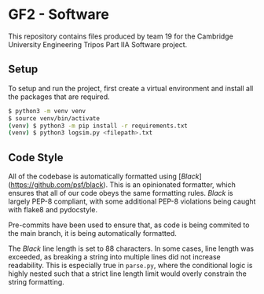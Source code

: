 # GF2 - Software

This repository contains files produced by team 19 for the Cambridge University 
Engineering Tripos Part IIA Software project.

## Setup

To setup and run the project, first create a virtual environment and install all the 
packages that are required.

```bash
$ python3 -m venv venv
$ source venv/bin/activate
(venv) $ python3 -m pip install -r requirements.txt
(venv) $ python3 logsim.py <filepath>.txt
```

## Code Style

All of the codebase is automatically formatted using [*Black*]
(https://github.com/psf/black). This is an opinionated formatter, which ensures that 
all of our code obeys the same formatting rules. *Black* is largely PEP-8 compliant, 
with some additional PEP-8 violations being caught with flake8 and pydocstyle.

Pre-commits have been used to ensure that, as code is being commited to the main 
branch, it is being automatically formatted.

The *Black* line length is set to 88 characters. In some cases, line length was 
exceeded, as breaking a string into multiple lines did not increase readability. This 
is especially true in `parse.py`, where the conditional logic is highly nested such 
that a strict line length limit would overly constrain the string formatting.